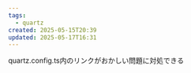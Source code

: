 ```yaml
---
tags:
  - quartz
created: 2025-05-15T20:39
updated: 2025-05-17T16:31
---
```

quartz.config.ts内のリンクがおかしい問題に対処できる
